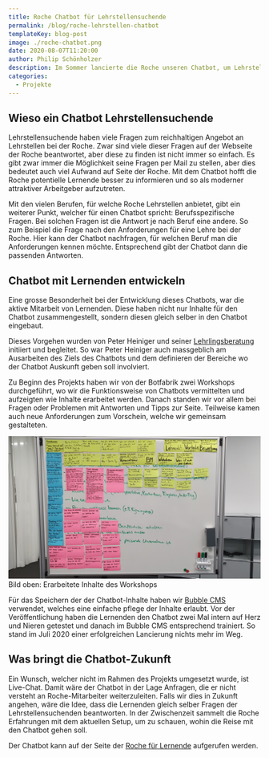 ```yaml
---
title: Roche Chatbot für Lehrstellensuchende
permalink: /blog/roche-lehrstellen-chatbot
templateKey: blog-post
image: ./roche-chatbot.png
date: 2020-08-07T11:20:00
author: Philip Schönholzer
description: Im Sommer lancierte die Roche unseren Chatbot, um Lehrstellensuchende zu unterstützen, die Interesse an einer Lehre bei Roche haben.
categories:
  - Projekte
---
```


## Wieso ein Chatbot Lehrstellensuchende

Lehrstellensuchende haben viele Fragen zum reichhaltigen Angebot an Lehrstellen bei der Roche. Zwar sind viele dieser Fragen auf der Webseite der Roche beantwortet, aber diese zu finden ist nicht immer so einfach. Es gibt zwar immer die Möglichkeit seine Fragen per Mail zu stellen, aber dies bedeutet auch viel Aufwand auf Seite der Roche. Mit dem Chatbot hofft die Roche potentielle Lernende besser zu informieren und so als moderner attraktiver Arbeitgeber aufzutreten.

Mit den vielen Berufen, für welche Roche Lehrstellen anbietet, gibt ein weiterer Punkt, welcher für einen Chatbot spricht: Berufsspezifische Fragen. Bei solchen Fragen ist die Antwort je nach Beruf eine andere. So zum Beispiel die Frage nach den Anforderungen für eine Lehre bei der Roche. Hier kann der Chatbot nachfragen, für welchen Beruf man die Anforderungen kennen möchte. Entsprechend gibt der Chatbot dann die passenden Antworten.

## Chatbot mit Lernenden entwickeln

Eine grosse Besonderheit bei der Entwicklung dieses Chatbots, war die aktive Mitarbeit von Lernenden. Diese haben nicht nur Inhalte für den Chatbot zusammengestellt, sondern diesen gleich selber in den Chatbot eingebaut.

Dieses Vorgehen wurden von Peter Heiniger und seiner [Lehrlingsberatung](https://www.heiniger-lehrlingsberatung.ch) initiiert und begleitet. So war Peter Heiniger auch massgeblich am Ausarbeiten des Ziels des Chatbots und dem definieren der Bereiche wo der Chatbot Auskunft geben soll involviert.

Zu Beginn des Projekts haben wir von der Botfabrik zwei Workshops durchgeführt, wo wir die Funktionsweise von Chatbots vermittelten und aufzeigten wie Inhalte erarbeitet werden. Danach standen wir vor allem bei Fragen oder Problemen mit Antworten und Tipps zur Seite. Teilweise kamen auch neue Anforderungen zum Vorschein, welche wir gemeinsam gestalteten.

![Inhalte erarbeiten](inhalte-erarbeiten.jpg)
Bild oben: Erarbeitete Inhalte des Workshops

Für das Speichern der der Chatbot-Inhalte haben wir [Bubble CMS](https://bubblecms.io) verwendet, welches eine einfache pflege der Inhalte erlaubt. Vor der Veröffentlichung haben die Lernenden den Chatbot zwei Mal intern auf Herz und Nieren getestet und danach im Bubble CMS entsprechend trainiert. So stand im Juli 2020 einer erfolgreichen Lancierung nichts mehr im Weg.

## Was bringt die Chatbot-Zukunft

Ein Wunsch, welcher nicht im Rahmen des Projekts umgesetzt wurde, ist Live-Chat. Damit wäre der Chatbot in der Lage Anfragen, die er nicht versteht an Roche-Mitarbeiter weiterzuleiten. Falls wir dies in Zukunft angehen, wäre die Idee, dass die Lernenden gleich selber Fragen der Lehrstellensuchenden beantworten. In der Zwischenzeit sammelt die Roche Erfahrungen mit dem aktuellen Setup, um zu schauen, wohin die Reise mit den Chatbot gehen soll.

Der Chatbot kann auf der Seite der [Roche für Lernende](<(https://www.roche.com/de/careers/country/switzerland/ch-your-job/lernende.htm)>) aufgerufen werden.
